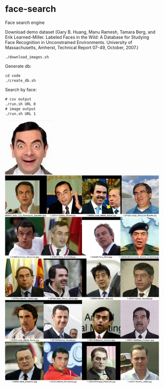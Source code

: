 # face-search
Face search engine

Download demo dataset (Gary B. Huang, Manu Ramesh, Tamara Berg, and Erik Learned-Miller.
Labeled Faces in the Wild: A Database for Studying Face Recognition in Unconstrained Environments.
University of Massachusetts, Amherst, Technical Report 07-49, October, 2007.)

```
./download_images.sh
```

Generate db:
```
cd code
./create_db.sh
```

Search by face:
```
# csv output
./run.sh URL 0
# image output
./run.sh URL 1
```

![mr_bean](code/mr_bean.jpg?raw=true "mr_bean.jpg")
![result](code/result.jpg?raw=true "result.jpg")

